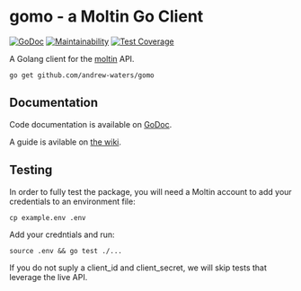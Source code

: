 # gomo - a Moltin Go Client

[![GoDoc](https://godoc.org/github.com/andrew-waters/gomo?status.svg)](https://godoc.org/github.com/andrew-waters/gomo)
[![Maintainability](https://api.codeclimate.com/v1/badges/48415c0b8f48979b40a9/maintainability)](https://codeclimate.com/github/andrew-waters/gomo/maintainability)
[![Test Coverage](https://api.codeclimate.com/v1/badges/48415c0b8f48979b40a9/test_coverage)](https://codeclimate.com/github/andrew-waters/gomo/test_coverage)

A Golang client for the [moltin](https://moltin.com) API.

`go get github.com/andrew-waters/gomo`


## Documentation

Code documentation is available on [GoDoc](https://godoc.org/github.com/andrew-waters/gomo).

A guide is avilable on [the wiki](https://github.com/andrew-waters/gomo/wiki).


## Testing

In order to fully test the package, you will need a Moltin account to add your credentials to an environment file:

```
cp example.env .env
```

Add your credntials and run:

```
source .env && go test ./...
```

If you do not suply a client_id and client_secret, we will skip tests that leverage the live API.
